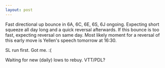 ```yaml
---
layout: post
---
```


Fast directional up bounce in 6A, 6C, 6E, 6S, 6J ongoing.
Expecting short squeeze all day long and a quick reversal afterwards.
If this bounce is too fast, expecting reversal on same day.
Most likely moment for a reversal of this early move is Yellen's speech tomorrow at 16:30.


SL run first. Got me. :(


Waiting for new (daily) lows to rebuy. VTT/PDL?
